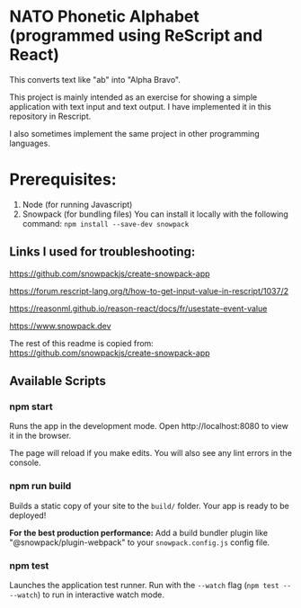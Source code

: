 # NATO Phonetic Alphabet (programmed using ReScript and React)

This converts text like "ab" into "Alpha Bravo". 

This project is mainly intended as an exercise for showing a simple application with text input and text output. I have implemented it in this repository in Rescript.

I also sometimes implement the same project in other programming languages.


# Prerequisites:
1. Node (for running Javascript)
2. Snowpack (for bundling files)
You can install it locally with the following command:
`npm install --save-dev snowpack`


## Links I used for troubleshooting:
https://github.com/snowpackjs/create-snowpack-app

https://forum.rescript-lang.org/t/how-to-get-input-value-in-rescript/1037/2

https://reasonml.github.io/reason-react/docs/fr/usestate-event-value

https://www.snowpack.dev


The rest of this readme is copied from: https://github.com/snowpackjs/create-snowpack-app

## Available Scripts

### npm start

Runs the app in the development mode.
Open http://localhost:8080 to view it in the browser.

The page will reload if you make edits.
You will also see any lint errors in the console.

### npm run build

Builds a static copy of your site to the `build/` folder.
Your app is ready to be deployed!

**For the best production performance:** Add a build bundler plugin like "@snowpack/plugin-webpack" to your `snowpack.config.js` config file.

### npm test

Launches the application test runner.
Run with the `--watch` flag (`npm test -- --watch`) to run in interactive watch mode.

